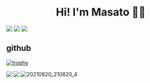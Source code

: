 <h1 style="text-align: center;">
Hi! I'm Masato 👨‍💻
</h1>

![](https://img.shields.io/badge/-x(twitter)-000000?logo=x&link=https%3A%2F%2Ftwitter.com%2FEnginnerJoyca)
![](https://img.shields.io/badge/-hashnode-000000?logo=hashnode&logoColor=2962FF&link=https%3A%2F%2Fhashnode.com%2F%40massa)
![](https://komarev.com/ghpvc/?username=MasatoDev)

<h2>
  github
</h2>

[![trophy](https://github-profile-trophy.vercel.app/?username=MasatoDev)](https://github.com/ryo-ma/github-profile-trophy)

<p>
  <a href="https://github.com/anuraghazra/github-readme-stats">
    <img align="left" src="https://github-readme-stats.vercel.app/api?username=MasatoDev&count_private=true&show_icons=true&theme=buefy" />
  </a>
  <a href="https://github.com/anuraghazra/github-readme-stats">
    <img align="left" src="https://github-readme-stats.vercel.app/api/top-langs/?username=MasatoDev&theme=buefy" />
  </a>
</p>

![20210820_210820_4](https://github.com/MasatoDev/MasatoDev/assets/46220963/09f113f5-4ce2-4b83-acc8-8aa3bb454702)
